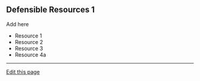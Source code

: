 ## Defensible Resources 1

Add here

- Resource 1
- Resource 2
- Resource 3
- Resource 4a

----
[Edit this page](https://github.com/the-cyber-boardroom/cbr-custom--defensible-governance/edit/dev/cbr__defensible_governance/custom/cbr_content/en/web-site/resources-1.md)
